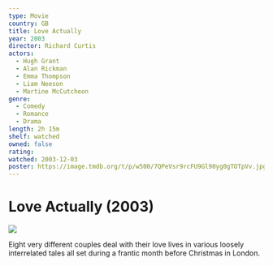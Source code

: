 ```yaml
---
type: Movie
country: GB
title: Love Actually
year: 2003
director: Richard Curtis
actors:
  - Hugh Grant
  - Alan Rickman
  - Emma Thompson
  - Liam Neeson
  - Martine McCutcheon
genre:
  - Comedy
  - Romance
  - Drama
length: 2h 15m
shelf: watched
owned: false
rating:
watched: 2003-12-03
poster: https://image.tmdb.org/t/p/w500/7QPeVsr9rcFU9Gl90yg0gTOTpVv.jpg
---
```


# Love Actually (2003)

![](https://image.tmdb.org/t/p/w500/7QPeVsr9rcFU9Gl90yg0gTOTpVv.jpg)

Eight very different couples deal with their love lives in various loosely interrelated tales all set during a frantic month before Christmas in London.